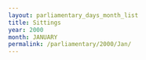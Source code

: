 ```yaml
---
layout: parliamentary_days_month_list
title: Sittings
year: 2000
month: JANUARY
permalink: /parliamentary/2000/Jan/
---
```


